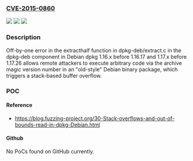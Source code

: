 ### [CVE-2015-0860](https://cve.mitre.org/cgi-bin/cvename.cgi?name=CVE-2015-0860)
![](https://img.shields.io/static/v1?label=Product&message=n%2Fa&color=blue)
![](https://img.shields.io/static/v1?label=Version&message=n%2Fa&color=blue)
![](https://img.shields.io/static/v1?label=Vulnerability&message=n%2Fa&color=brighgreen)

### Description

Off-by-one error in the extracthalf function in dpkg-deb/extract.c in the dpkg-deb component in Debian dpkg 1.16.x before 1.16.17 and 1.17.x before 1.17.26 allows remote attackers to execute arbitrary code via the archive magic version number in an "old-style" Debian binary package, which triggers a stack-based buffer overflow.

### POC

#### Reference
- https://blog.fuzzing-project.org/30-Stack-overflows-and-out-of-bounds-read-in-dpkg-Debian.html

#### Github
No PoCs found on GitHub currently.

